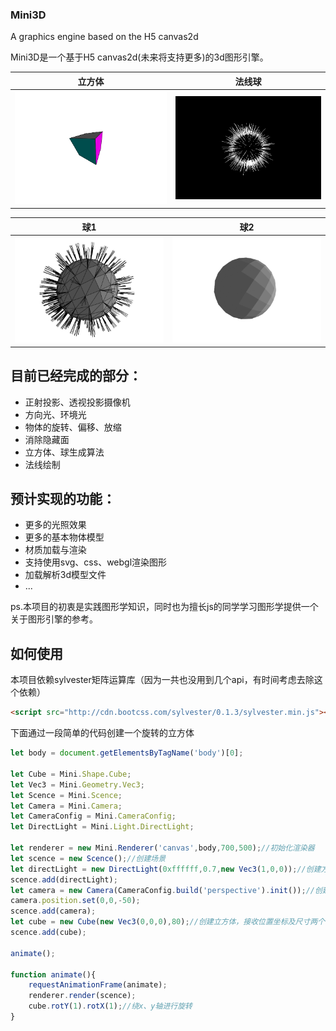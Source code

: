 ### Mini3D

A graphics engine based on the H5 canvas2d

Mini3D是一个基于H5 canvas2d(未来将支持更多)的3d图形引擎。

|立方体|法线球|
| :---: | :---: |
| ![demo0](./img/demo_0.png) | ![demo1](./img/demo_1.png) | 

|球1|球2|
| :---: | :---: |
| ![demo3](./img/demo_3.png) | ![demo4](./img/demo_4.png) | 

## 目前已经完成的部分：

* 正射投影、透视投影摄像机
* 方向光、环境光
* 物体的旋转、偏移、放缩
* 消除隐藏面
* 立方体、球生成算法
* 法线绘制

## 预计实现的功能：
* 更多的光照效果
* 更多的基本物体模型
* 材质加载与渲染
* 支持使用svg、css、webgl渲染图形
* 加载解析3d模型文件
* ...

ps.本项目的初衷是实践图形学知识，同时也为擅长js的同学学习图形学提供一个关于图形引擎的参考。

## 如何使用

本项目依赖sylvester矩阵运算库（因为一共也没用到几个api，有时间考虑去除这个依赖）

```html
<script src="http://cdn.bootcss.com/sylvester/0.1.3/sylvester.min.js"></script>

```

下面通过一段简单的代码创建一个旋转的立方体

```js
let body = document.getElementsByTagName('body')[0];

let Cube = Mini.Shape.Cube;
let Vec3 = Mini.Geometry.Vec3;
let Scence = Mini.Scence;
let Camera = Mini.Camera;
let CameraConfig = Mini.CameraConfig;
let DirectLight = Mini.Light.DirectLight;

let renderer = new Mini.Renderer('canvas',body,700,500);//初始化渲染器
let scence = new Scence();//创建场景
let directLight = new DirectLight(0xffffff,0.7,new Vec3(1,0,0));//创建方向光
scence.add(directLight);
let camera = new Camera(CameraConfig.build('perspective').init());//创建透视照相机，接收视域、宽高比、近平面及远平面4个参数，无参数则使用默认值。
camera.position.set(0,0,-50);
scence.add(camera);
let cube = new Cube(new Vec3(0,0,0),80);//创建立方体，接收位置坐标及尺寸两个参数
scence.add(cube);

animate();

function animate(){
    requestAnimationFrame(animate);
    renderer.render(scence);
    cube.rotY(1).rotX(1);//绕x、y轴进行旋转
}
```

